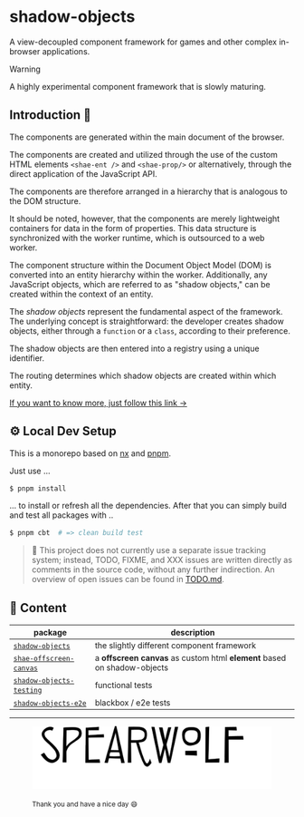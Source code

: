 # shadow-objects

A view-decoupled component framework for games and other complex in-browser applications.

> [!WARNING]
> A highly experimental component framework that is slowly maturing.
## Introduction 👀

The components are generated within the main document of the browser.

The components are created and utilized through the use of the custom HTML elements `<shae-ent />` and `<shae-prop/>` or alternatively, through the direct application of the JavaScript API.

The components are therefore arranged in a hierarchy that is analogous to the DOM structure.

It should be noted, however, that the components are merely lightweight containers for data in the form of properties.
This data structure is synchronized with the worker runtime, which is outsourced to a web worker. 

The component structure within the Document Object Model (DOM) is converted into an entity hierarchy within the worker. Additionally, any JavaScript objects, which are referred to as "shadow objects," can be created within the context of an entity.

The *shadow objects* represent the fundamental aspect of the framework. The underlying concept is straightforward: the developer creates shadow objects, either through a `function` or a `class`, according to their preference.

The shadow objects are then entered into a registry using a unique identifier.

The routing determines which shadow objects are created within which entity.

[If you want to know more, just follow this link &rarr;](./packages/shadow-objects/README.md)

## ⚙️ Local Dev Setup

This is a monorepo based on [nx](https://nx.dev/) and [pnpm](https://pnpm.io/).


Just use ...

```sh
$ pnpm install
```

... to install or refresh all the dependencies. After that you can simply build and test all packages with ..

```sh
$ pnpm cbt  # => clean build test
```

> 🔎 This project does not currently use a separate issue tracking system; instead, TODO, FIXME, and XXX issues are written directly as comments in the source code, without any further indirection.
> An overview of open issues can be found in [TODO.md](TODO.md).

## 📖 Content

| package | description |
|-|-|
| [`shadow-objects`](packages/shadow-objects/) | the slightly different component framework |
| [`shae-offscreen-canvas`](packages/shae-offscreen-canvas/) | a **offscreen canvas** as custom html **element** based on shadow-objects |
| [`shadow-objects-testing`](packages/shadow-objects-testing/) | functional tests |
| [`shadow-objects-e2e`](packages/shadow-objects-e2e/) | blackbox / e2e tests |

---

<figure>

![spearwolf](spearwolf.svg)

<figcaption><small>Thank you and have a nice day 😄</small></figcaption>
</figure>
